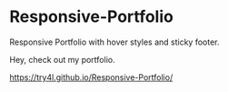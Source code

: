# Responsive-Portfolio
Responsive Portfolio with hover styles and sticky footer.

Hey, check out my portfolio.

https://try4l.github.io/Responsive-Portfolio/
